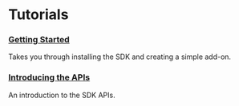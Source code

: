 # Tutorials #

### [Getting Started](/dev-guide/addon-development/getting-started) ###
Takes you through installing the SDK and creating a simple add-on.

### [Introducing the APIs](/dev-guide/addon-development/api-intro) ###
An introduction to the SDK APIs.